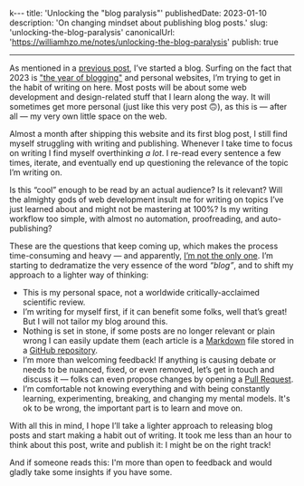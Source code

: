 k---
title: 'Unlocking the "blog paralysis"'
publishedDate: 2023-01-10
description: 'On changing mindset about publishing blog posts.'
slug: 'unlocking-the-blog-paralysis'
canonicalUrl: 'https://williamhzo.me/notes/unlocking-the-blog-paralysis'
publish: true

---

As mentioned in a [previous post](https://williamhzo.me/notes/writing-on-the-web), I’ve started a blog. Surfing on the fact that 2023 is ["the year of blogging"](https://chriscoyier.net/2022/12/26/bring-back-blogging/) and personal websites, I’m trying to get in the habit of writing on here. Most posts will be about some web development and design-related stuff that I learn along the way. It will sometimes get more personal (just like this very post 🙃), as this is — after all — my very own little space on the web.

Almost a month after shipping this website and its first blog post, I still find myself struggling with writing and publishing. Whenever I take time to focus on writing I find myself overthinking _a lot_. I re-read every sentence a few times, iterate, and eventually end up questioning the relevance of the topic I’m writing on.

Is this “cool” enough to be read by an actual audience? Is it relevant? Will the almighty gods of web development insult me for writing on topics I’ve just learned about and might not be mastering at 100%? Is my writing workflow too simple, with almost no automation, proofreading, and auto-publishing?

These are the questions that keep coming up, which makes the process time-consuming and heavy — and apparently, [I’m not the only one](https://rachsmith.com/how-i-wrote-more/). I’m starting to dedramatize the very essence of the word _“blog”_, and to shift my approach to a lighter way of thinking:

- This is my personal space, not a worldwide critically-acclaimed scientific review.
- I’m writing for myself first, if it can benefit some folks, well that’s great! But I will not tailor my blog around this.
- Nothing is set in stone, if some posts are no longer relevant or plain wrong I can easily update them (each article is a [Markdown](https://www.markdownguide.org/) file stored in a [GitHub repository](https://github.com/williamhzo/williamhzo.me/tree/main/src/content).
- I’m more than welcoming feedback! If anything is causing debate or needs to be nuanced, fixed, or even removed, let’s get in touch and discuss it — folks can even propose changes by opening a [Pull Request](https://github.com/williamhzo/williamhzo.me/pulls).
- I’m comfortable not knowing everything and with being constantly learning, experimenting, breaking, and changing my mental models. It's ok to be wrong, the important part is to learn and move on.

With all this in mind, I hope I’ll take a lighter approach to releasing blog posts and start making a habit out of writing. It took me less than an hour to think about this post, write and publish it: I might be on the right track!

And if someone reads this: I'm more than open to feedback and would gladly take some insights if you have some.
